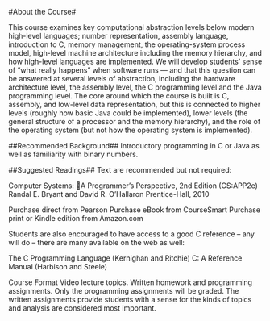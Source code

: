 #About the Course#

This course examines key computational abstraction levels below modern high-level languages; number representation, assembly language, introduction to C, memory management, the operating-system process model, high-level machine architecture including the memory hierarchy, and how high-level languages are implemented. We will develop students’ sense of “what really happens” when software runs — and that this question can be answered at several levels of abstraction, including the hardware architecture level, the assembly level, the C programming level and the Java programming level. The core around which the course is built is C, assembly, and low-level data representation, but this is connected to higher levels (roughly how basic Java could be implemented), lower levels (the general structure of a processor and the memory hierarchy), and the role of the operating system (but not how the operating system is implemented).

##Recommended Background##
Introductory programming in C or Java as well as familiarity with binary numbers.

##Suggested Readings##
Text are recommended but not required:

Computer Systems: A Programmer’s Perspective, 2nd Edition (CS:APP2e) 
Randal E. Bryant and David R. O’Hallaron 
Prentice-Hall, 2010

Purchase direct from Pearson 
Purchase eBook from CourseSmart 
Purchase print or Kindle edition from Amazon.com

Students are also encouraged to have access to a good C reference – any will do – there are many available on the web as well:

The C Programming Language (Kernighan and Ritchie) 
C: A Reference Manual (Harbison and Steele)

Course Format
Video lecture topics. Written homework and programming assignments. Only the programming assignments will be graded. The written assignments provide students with a sense for the kinds of topics and analysis are considered most important.
